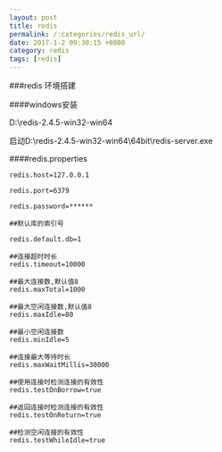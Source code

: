 ```yaml
---
layout: post
title: redis
permalink: /:categories/redis_url/
date: 2017-1-2 09:30:15 +0800
category: redis
tags: [redis]
---
```


###redis  环境搭建

####windows安装

D:\redis-2.4.5-win32-win64

启动D:\redis-2.4.5-win32-win64\64bit\redis-server.exe


####redis.properties

```
redis.host=127.0.0.1

redis.port=6379

redis.password=******

##默认库的索引号

redis.default.db=1

##连接超时时长
redis.timeout=10000

##最大连接数,默认值8
redis.maxTotal=1000

##最大空闲连接数,默认值8
redis.maxIdle=80

##最小空闲连接数
redis.minIdle=5

##连接最大等待时长
redis.maxWaitMillis=30000

##使用连接时检测连接的有效性
redis.testOnBorrow=true

##返回连接时检测连接的有效性
redis.testOnReturn=true

##检测空闲连接的有效性
redis.testWhileIdle=true

```




